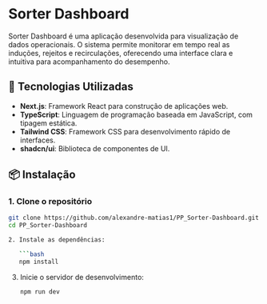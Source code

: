 # Sorter Dashboard

Sorter Dashboard é uma aplicação desenvolvida para visualização de dados operacionais. O sistema permite monitorar em tempo real as induções, rejeitos e recirculações, oferecendo uma interface clara e intuitiva para acompanhamento do desempenho.

## 🚀 Tecnologias Utilizadas

- **Next.js**: Framework React para construção de aplicações web.
- **TypeScript**: Linguagem de programação baseada em JavaScript, com tipagem estática.
- **Tailwind CSS**: Framework CSS para desenvolvimento rápido de interfaces.
- **shadcn/ui**: Biblioteca de componentes de UI.

## 📦 Instalação

### 1. Clone o repositório

```bash
git clone https://github.com/alexandre-matias1/PP_Sorter-Dashboard.git
cd PP_Sorter-Dashboard

2. Instale as dependências:

   ```bash
   npm install
   ```

3. Inicie o servidor de desenvolvimento:

   ```bash
   npm run dev
   ```

